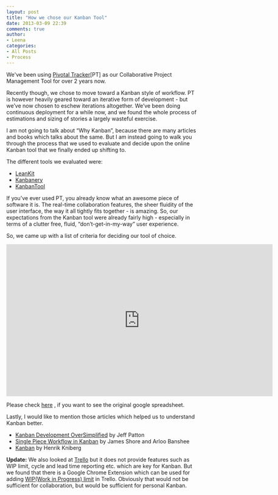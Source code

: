 ```yaml
---
layout: post
title: "How we chose our Kanban Tool"
date: 2013-03-09 22:39
comments: true
author:
- Leena
categories:
- All Posts
- Process
---
```

We've been using <a href="http://www.pivotaltracker.com/">Pivotal Tracker</a>[PT] as our Collaborative Project Management Tool for over 2 years now. 
<p>
Recently though, we chose to move toward a Kanban style of workflow. PT is however heavily geared toward an iterative form of development - but we’ve now chosen to eschew iterations altogether. We’ve been doing continuous deployment for a while now, and we found the whole process of estimations and sizing of stories a largely wasteful exercise. 
</p>
<p>
  I am not going to talk about “Why Kanban”, because there are many articles and books which talks about the same. But I am instead going to walk you through the process that we used to evaluate and decide upon the online Kanban tool that we finally ended up shifting to.
</p>
<p>
The different tools we evaluated were:
<ul>
  <li><a href="http://leankit.com/">LeanKit</a></li>
  <li><a href="http://kanbanery.com/">Kanbanery</a></li>
  <li><a href="http://kanbantool.com/">KanbanTool</a></li>
</ul>
</p>
<p>
  If you’ve ever used PT, you already know what an awesome piece of software it is. The real-time collaboration features, the sheer fluidity of the user interface, the way it all tightly fits together - is amazing. So, our expectations from the Kanban tool were already fairly high - especially in terms of a clutter free, fluid, “don’t-get-in-my-way” user experience.
</p>
<p>
  So, we came up with a list of criteria for deciding our tool of choice. 
</p>
<iframe width='700' height='400' frameborder='0' src='https://docs.google.com/spreadsheet/pub?key=0ApUPwJdQvqT_dEJuS25YZzMwWkJVc0NXWXhIbUhaQ1E&output=html&widget=true'></iframe>
<br/>
<p>
 Please check <a href="https://docs.google.com/spreadsheet/ccc?key=0ApUPwJdQvqT_dEJuS25YZzMwWkJVc0NXWXhIbUhaQ1E&usp=sharing">here</a> , if you want to see the original google spreadsheet.
</p>
<p>
  Lastly, I would like to mention those articles which helped us to understand Kanban better.
<ul>    
  <li><a href="http://www.agileproductdesign.com/blog/2009/kanban_over_simplified.html">Kanban Development OverSimplified</a> by Jeff Patton</li>
  <li><a href="http://www.infoq.com/presentations/Single-Piece-Flow-Kanban">Single Piece Workflow in Kanban</a> by James Shore and Arloo Banshee</li>
  <li><a href="http://www.crisp.se/gratis-material-och-guider/kanban">Kanban</a> by Henrik Kniberg</li>
</ul>
</p>
<p>
  <strong>Update:</strong> We also looked at <a href="">Trello</a> but it does not provide features such as WIP limit, cycle and lead time reporting etc. which are key for Kanban. But we found that there is a Google Chrome Extension which can be used for adding <a href="https://github.com/NateHark/TrelloWIPLimits">WIP(Work in Progress) limit</a> in Trello. Obviously that would not be sufficient for collaboration, but would be sufficient for personal Kanban. 
</p>
